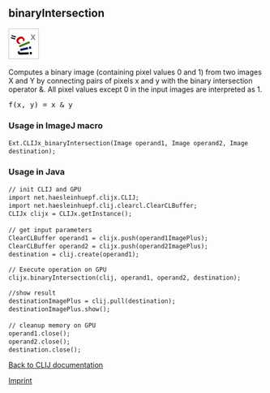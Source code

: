 ## binaryIntersection
![Image](images/mini_clijx_logo.png)

Computes a binary image (containing pixel values 0 and 1) from two images X and Y by connecting pairs of
pixels x and y with the binary intersection operator &.
All pixel values except 0 in the input images are interpreted as 1.

<pre>f(x, y) = x & y</pre>

### Usage in ImageJ macro
```
Ext.CLIJx_binaryIntersection(Image operand1, Image operand2, Image destination);
```


### Usage in Java
```
// init CLIJ and GPU
import net.haesleinhuepf.clijx.CLIJ;
import net.haesleinhuepf.clij.clearcl.ClearCLBuffer;
CLIJx clijx = CLIJx.getInstance();

// get input parameters
ClearCLBuffer operand1 = clijx.push(operand1ImagePlus);
ClearCLBuffer operand2 = clijx.push(operand2ImagePlus);
destination = clij.create(operand1);
```

```
// Execute operation on GPU
clijx.binaryIntersection(clij, operand1, operand2, destination);
```

```
//show result
destinationImagePlus = clij.pull(destination);
destinationImagePlus.show();

// cleanup memory on GPU
operand1.close();
operand2.close();
destination.close();
```


[Back to CLIJ documentation](https://clij.github.io/)

[Imprint](https://clij.github.io/imprint)
